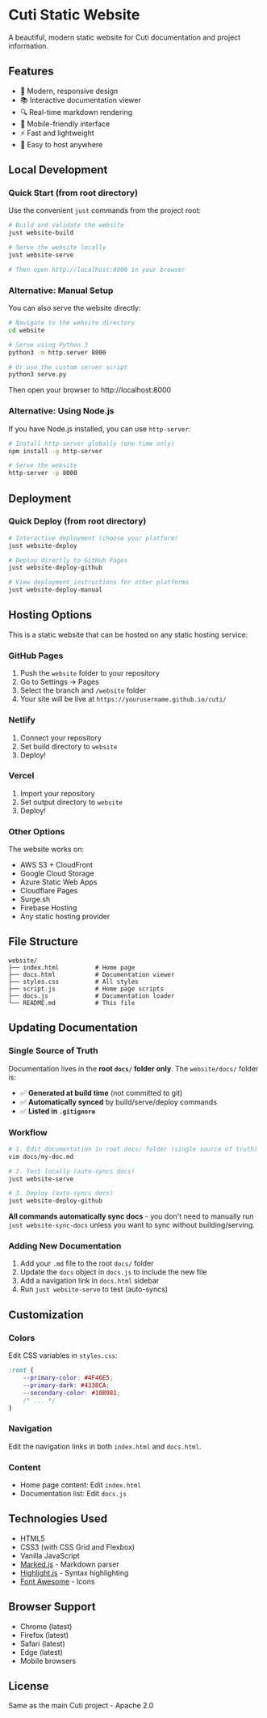 # Cuti Static Website

A beautiful, modern static website for Cuti documentation and project information.

## Features

- 🎨 Modern, responsive design
- 📚 Interactive documentation viewer
- 🔍 Real-time markdown rendering
- 📱 Mobile-friendly interface
- ⚡ Fast and lightweight
- 🎯 Easy to host anywhere

## Local Development

### Quick Start (from root directory)

Use the convenient `just` commands from the project root:

```bash
# Build and validate the website
just website-build

# Serve the website locally
just website-serve

# Then open http://localhost:8000 in your browser
```

### Alternative: Manual Setup

You can also serve the website directly:

```bash
# Navigate to the website directory
cd website

# Serve using Python 3
python3 -m http.server 8000

# Or use the custom server script
python3 serve.py
```

Then open your browser to http://localhost:8000

### Alternative: Using Node.js

If you have Node.js installed, you can use `http-server`:

```bash
# Install http-server globally (one time only)
npm install -g http-server

# Serve the website
http-server -p 8000
```

## Deployment

### Quick Deploy (from root directory)

```bash
# Interactive deployment (choose your platform)
just website-deploy

# Deploy directly to GitHub Pages
just website-deploy-github

# View deployment instructions for other platforms
just website-deploy-manual
```

## Hosting Options

This is a static website that can be hosted on any static hosting service:

### GitHub Pages

1. Push the `website` folder to your repository
2. Go to Settings → Pages
3. Select the branch and `/website` folder
4. Your site will be live at `https://yourusername.github.io/cuti/`

### Netlify

1. Connect your repository
2. Set build directory to `website`
3. Deploy!

### Vercel

1. Import your repository
2. Set output directory to `website`
3. Deploy!

### Other Options

The website works on:
- AWS S3 + CloudFront
- Google Cloud Storage
- Azure Static Web Apps
- Cloudflare Pages
- Surge.sh
- Firebase Hosting
- Any static hosting provider

## File Structure

```
website/
├── index.html          # Home page
├── docs.html           # Documentation viewer
├── styles.css          # All styles
├── script.js           # Home page scripts
├── docs.js             # Documentation loader
└── README.md           # This file
```

## Updating Documentation

### Single Source of Truth

Documentation lives in the **root `docs/` folder only**. The `website/docs/` folder is:
- ✅ **Generated at build time** (not committed to git)
- ✅ **Automatically synced** by build/serve/deploy commands
- ✅ **Listed in `.gitignore`**

### Workflow

```bash
# 1. Edit documentation in root docs/ folder (single source of truth)
vim docs/my-doc.md

# 2. Test locally (auto-syncs docs)
just website-serve

# 3. Deploy (auto-syncs docs)
just website-deploy-github
```

**All commands automatically sync docs** - you don't need to manually run `just website-sync-docs` unless you want to sync without building/serving.

### Adding New Documentation

1. Add your `.md` file to the root `docs/` folder
2. Update the `docs` object in `docs.js` to include the new file
3. Add a navigation link in `docs.html` sidebar
4. Run `just website-serve` to test (auto-syncs)

## Customization

### Colors

Edit CSS variables in `styles.css`:

```css
:root {
    --primary-color: #4F46E5;
    --primary-dark: #4338CA;
    --secondary-color: #10B981;
    /* ... */
}
```

### Navigation

Edit the navigation links in both `index.html` and `docs.html`.

### Content

- Home page content: Edit `index.html`
- Documentation list: Edit `docs.js`

## Technologies Used

- HTML5
- CSS3 (with CSS Grid and Flexbox)
- Vanilla JavaScript
- [Marked.js](https://marked.js.org/) - Markdown parser
- [Highlight.js](https://highlightjs.org/) - Syntax highlighting
- [Font Awesome](https://fontawesome.com/) - Icons

## Browser Support

- Chrome (latest)
- Firefox (latest)
- Safari (latest)
- Edge (latest)
- Mobile browsers

## License

Same as the main Cuti project - Apache 2.0

